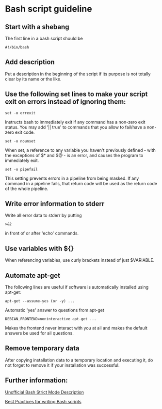 # Bash script guideline

## Start with a shebang
The first line in a bash script should be

    #!/bin/bash

## Add description
Put a description in the beginning of the script if its purpose is not totally clear by its name or the like. 

## Use the following set lines to make your script exit on errors instead of ignoring them:

    set -o errexit
Instructs bash to immediately exit if any command has a non-zero exit status. You may add '|| true' to commands that you allow to fail/have a non-zero exit code.

    set -o nounset
When set, a reference to any variable you haven't previously defined - with the exceptions of $* and $@ - is an error, and causes the program to immediately exit.

    set -o pipefail
This setting prevents errors in a pipeline from being masked. If any command in a pipeline fails, that return code will be used as the return code of the whole pipeline.

## Write error information to stderr
Write all error data to stderr by putting 

    >&2
in front of or after 'echo' commands.

## Use variables with ${}
When referencing variables, use curly brackets instead of just $VARIABLE.

## Automate apt-get
The following lines are useful if software is automatically installed using apt-get:

    apt-get --assume-yes (or -y) ...
Automatic 'yes' answer to questions from apt-get

    DEBIAN_FRONTEND=noninteractive apt-get ...
Makes the frontend never interact with you at all and makes the default answers be used for all questions. 

## Remove temporary data
After copying installation data to a temporary location and executing it, do not forget to remove it if your installation was successful. 

## Further information:

[Unofficial Bash Strict Mode Description](http://redsymbol.net/articles/unofficial-bash-strict-mode/)

[Best Practices for writing Bash scripts](http://kvz.io/blog/2013/11/21/bash-best-practices/)
